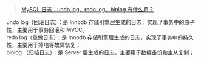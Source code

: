 
> [MySQL 日志：undo log、redo log、binlog 有什么用？](https://xiaolincoding.com/mysql/log/how_update.html)


undo log（回滚日志）：是 Innodb 存储引擎层生成的日志，实现了事务中的原子性，主要用于事务回滚和 MVCC。  
redo log（重做日志）：是 Innodb 存储引擎层生成的日志，实现了事务中的持久性，主要用于掉电等故障恢复；  
binlog （归档日志）：是 Server 层生成的日志，主要用于数据备份和主从复制；  
